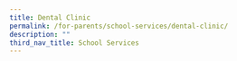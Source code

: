 ```yaml
---
title: Dental Clinic
permalink: /for-parents/school-services/dental-clinic/
description: ""
third_nav_title: School Services
---
```


